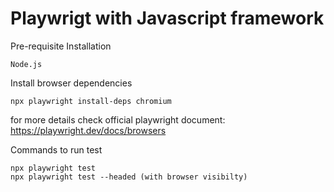 # Playwrigt with Javascript framework
 
 Pre-requisite Installation
 ```
 Node.js
```

Install browser dependencies
```
npx playwright install-deps chromium
```
for more details check official playwright document: https://playwright.dev/docs/browsers

Commands to run test
```
npx playwright test
npx playwright test --headed (with browser visibilty)
```
